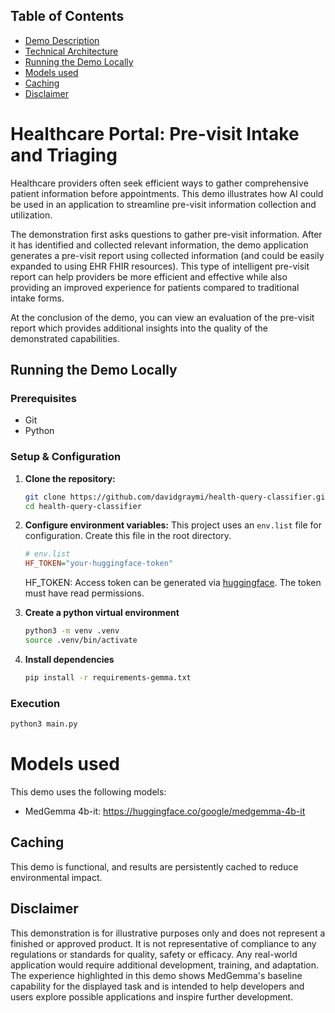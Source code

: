 ## Table of Contents
- [Demo Description](#demo-description)
- [Technical Architecture](#technical-architecture)
- [Running the Demo Locally](#running-the-demo-locally)
- [Models used](#models-used)
- [Caching](#caching)
- [Disclaimer](#disclaimer)

# Healthcare Portal: Pre-visit Intake and Triaging

Healthcare providers often seek efficient ways to gather comprehensive patient information before appointments. This demo illustrates how AI could be used in an application to streamline pre-visit information collection and utilization. 

The demonstration first asks questions to gather pre-visit information.
After it has identified and collected relevant information, the demo application generates a pre-visit report using collected information (and could be easily expanded to using EHR FHIR resources). This type of intelligent pre-visit report can help providers be more efficient and effective while also providing an improved experience for patients compared to traditional intake forms.

At the conclusion of the demo, you can view an evaluation of the pre-visit report which provides additional insights into the quality of the demonstrated capabilities.

## Running the Demo Locally

### Prerequisites
*   Git
*   Python

### Setup & Configuration
1.  **Clone the repository:**
    ```bash
    git clone https://github.com/davidgraymi/health-query-classifier.git
    cd health-query-classifier
    ```

2.  **Configure environment variables:**
    This project uses an `env.list` file for configuration. Create this file in the root directory.
    ```ini
    # env.list
    HF_TOKEN="your-huggingface-token"
    ```

    HF_TOKEN: Access token can be generated via [huggingface](https://huggingface.co/settings/tokens). The token must have read permissions.

3.  **Create a python virtual environment**
    ```bash
    python3 -m venv .venv
    source .venv/bin/activate
    ```

3.  **Install dependencies**
    ```bash
    pip install -r requirements-gemma.txt
    ```

### Execution

```bash
python3 main.py
```

# Models used
This demo uses the following models:

* MedGemma 4b-it: https://huggingface.co/google/medgemma-4b-it

 

## Caching
This demo is functional, and results are persistently cached to reduce environmental impact.

## Disclaimer
This demonstration is for illustrative purposes only and does not represent a finished or approved
product. It is not representative of compliance to any regulations or standards for
quality, safety or efficacy. Any real-world application would require additional development,
training, and adaptation. The experience highlighted in this demo shows MedGemma's baseline
capability for the displayed task and is intended to help developers and users explore possible
applications and inspire further development.

